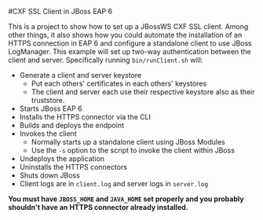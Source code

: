 #CXF SSL Client in JBoss EAP 6

This is a project to show how to set up a JBossWS CXF SSL client.  Among other
things, it also shows how you could automate the installation of an HTTPS
connection in EAP 6 and configure a standalone client to use JBoss LogManager.
This example will set up two-way authentication between the client and server.
Specifically running `bin/runClient.sh` will:

- Generate a client and server keystore
  - Put each others' certificates in each others' keystores
  - The client and server each use their respective keystore also as their
    truststore.
- Starts JBoss EAP 6
- Installs the HTTPS connector via the CLI
- Builds and deploys the endpoint
- Invokes the client
  - Normally starts up a standalone client using JBoss Modules
  - Use the `-s` option to the script to invoke the client within JBoss
- Undeploys the application
- Uninstalls the HTTPS connectors
- Shuts down JBoss
- Client logs are in `client.log` and server logs in `server.log`

**You must have `JBOSS_HOME` and `JAVA_HOME` set properly and you probably
shouldn't have an HTTPS connector already installed.**
